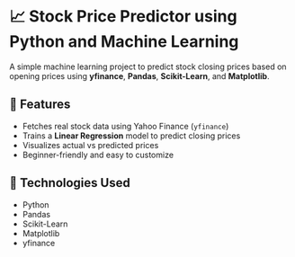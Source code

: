 # 📈 Stock Price Predictor using Python and Machine Learning

A simple machine learning project to predict stock closing prices based on opening prices using **yfinance**, **Pandas**, **Scikit-Learn**, and **Matplotlib**.

## 🚀 Features
- Fetches real stock data using Yahoo Finance (`yfinance`)
- Trains a **Linear Regression** model to predict closing prices
- Visualizes actual vs predicted prices
- Beginner-friendly and easy to customize

## 🔧 Technologies Used
- Python
- Pandas
- Scikit-Learn
- Matplotlib
- yfinance

